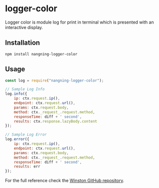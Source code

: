 # logger-color

Logger color is module log for print in terminal which is presented with an interactive display.

## Installation
```
npm install nangning-logger-color
```

## Usage
```javascript
const log = require("nangning-logger-color");

// Sample Log Info
log.info({ 
    ip: ctx.request.ip(),
    endpoint: ctx.request.url(),
    params: ctx.request.body,
    method: ctx._request_.request.method,
    responseTime: diff + ' second',
    results: ctx.response.lazyBody.content
});

// Sample Log Error
log.error({ 
    ip: ctx.request.ip(),
    endpoint: ctx.request.url(),
    params: ctx.request.body,
    method: ctx._request_.request.method,
    responseTime: diff + ' second',
    results: err
});
```

For the full reference check the [Winston GitHub repository](https://github.com/winstonjs/winston).

